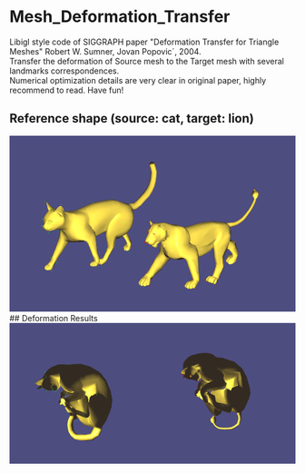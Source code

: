 # Mesh_Deformation_Transfer
Libigl style code of SIGGRAPH paper "Deformation Transfer for Triangle Meshes" Robert W. Sumner, Jovan Popovic´, 2004.  
Transfer the deformation of Source mesh to the Target mesh with several landmarks correspondences.  
Numerical optimization details are very clear in original paper, highly recommend to read. Have fun!  

## Reference shape (source: cat, target: lion)
<img src="images/reference_poses.png" alt="Reference shape (source: cat, target: lion)" width="600"/> 
## Deformation Results
<img src="images/transferred_poses.png" alt="Deformation Results" width="600"/>
